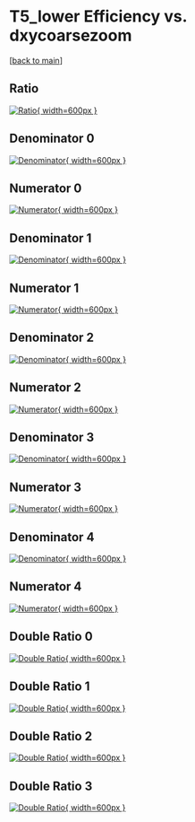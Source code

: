 # T5_lower Efficiency vs. dxycoarsezoom

[[back to main](./)]



## Ratio

[![Ratio](../mtv/var/T5_lower_loweta_211_0_eff_dxycoarsezoom.png){ width=600px }](../mtv/var/T5_lower_loweta_211_0_eff_dxycoarsezoom.pdf)

## Denominator 0

[![Denominator](../mtv/den/T5_lower_loweta_211_0_eff_dxycoarsezoom_den0.png){ width=600px }](../mtv/den/T5_lower_loweta_211_0_eff_dxycoarsezoom_den0.pdf)

## Numerator 0

[![Numerator](../mtv/num/T5_lower_loweta_211_0_eff_dxycoarsezoom_num0.png){ width=600px }](../mtv/num/T5_lower_loweta_211_0_eff_dxycoarsezoom_num0.pdf)

## Denominator 1

[![Denominator](../mtv/den/T5_lower_loweta_211_0_eff_dxycoarsezoom_den1.png){ width=600px }](../mtv/den/T5_lower_loweta_211_0_eff_dxycoarsezoom_den1.pdf)

## Numerator 1

[![Numerator](../mtv/num/T5_lower_loweta_211_0_eff_dxycoarsezoom_num1.png){ width=600px }](../mtv/num/T5_lower_loweta_211_0_eff_dxycoarsezoom_num1.pdf)

## Denominator 2

[![Denominator](../mtv/den/T5_lower_loweta_211_0_eff_dxycoarsezoom_den2.png){ width=600px }](../mtv/den/T5_lower_loweta_211_0_eff_dxycoarsezoom_den2.pdf)

## Numerator 2

[![Numerator](../mtv/num/T5_lower_loweta_211_0_eff_dxycoarsezoom_num2.png){ width=600px }](../mtv/num/T5_lower_loweta_211_0_eff_dxycoarsezoom_num2.pdf)

## Denominator 3

[![Denominator](../mtv/den/T5_lower_loweta_211_0_eff_dxycoarsezoom_den3.png){ width=600px }](../mtv/den/T5_lower_loweta_211_0_eff_dxycoarsezoom_den3.pdf)

## Numerator 3

[![Numerator](../mtv/num/T5_lower_loweta_211_0_eff_dxycoarsezoom_num3.png){ width=600px }](../mtv/num/T5_lower_loweta_211_0_eff_dxycoarsezoom_num3.pdf)

## Denominator 4

[![Denominator](../mtv/den/T5_lower_loweta_211_0_eff_dxycoarsezoom_den4.png){ width=600px }](../mtv/den/T5_lower_loweta_211_0_eff_dxycoarsezoom_den4.pdf)

## Numerator 4

[![Numerator](../mtv/num/T5_lower_loweta_211_0_eff_dxycoarsezoom_num4.png){ width=600px }](../mtv/num/T5_lower_loweta_211_0_eff_dxycoarsezoom_num4.pdf)

## Double Ratio 0

[![Double Ratio](../mtv/ratio/T5_lower_loweta_211_0_eff_dxycoarsezoom_ratio0.png){ width=600px }](../mtv/ratio/T5_lower_loweta_211_0_eff_dxycoarsezoom_ratio0.pdf)

## Double Ratio 1

[![Double Ratio](../mtv/ratio/T5_lower_loweta_211_0_eff_dxycoarsezoom_ratio1.png){ width=600px }](../mtv/ratio/T5_lower_loweta_211_0_eff_dxycoarsezoom_ratio1.pdf)

## Double Ratio 2

[![Double Ratio](../mtv/ratio/T5_lower_loweta_211_0_eff_dxycoarsezoom_ratio2.png){ width=600px }](../mtv/ratio/T5_lower_loweta_211_0_eff_dxycoarsezoom_ratio2.pdf)

## Double Ratio 3

[![Double Ratio](../mtv/ratio/T5_lower_loweta_211_0_eff_dxycoarsezoom_ratio3.png){ width=600px }](../mtv/ratio/T5_lower_loweta_211_0_eff_dxycoarsezoom_ratio3.pdf)

